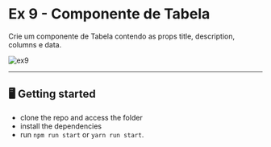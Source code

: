 # Ex 9 - Componente de Tabela

Crie um componente de Tabela contendo as props title, description, columns e data.

![ex9](https://user-images.githubusercontent.com/90939371/156574190-59035310-f21b-437a-a9ab-b441e8ba851b.png)

____

## 🖥️ Getting started

- clone the repo and access the folder
- install the dependencies
- run `npm run start` or `yarn run start`.

